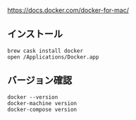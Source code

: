 https://docs.docker.com/docker-for-mac/


## インストール
```
brew cask install docker
open /Applications/Docker.app
```

## バージョン確認
```
docker --version
docker-machine version
docker-compose version
```
